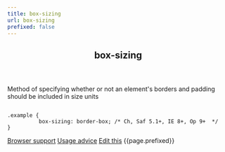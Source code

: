 ```yaml
---
title: box-sizing
url: box-sizing
prefixed: false
---
```


<article id="box-sizing" class="feature prefix-{{page.prefixed}}">
	<header class="feature__header">
		<h2>box-sizing</h2>
	</header>
	<p class="feature__description">
		Method of specifying whether or not an element's borders and padding should be included in size units
	</p>
<pre class="feature__code"><code>
.example {
          box-sizing: border-box; /* Ch, Saf 5.1+, IE 8+, Op 9+  */
}
</code></pre>
	<footer class="feature__footer">
		<a href="http://caniuse.com/box-sizing">Browser support</a> 
		<a href="http://html5please.com/#box-sizing">Usage advice</a> 
		<a href="https://github.com/davidhund/shouldiprefix/blob/master/_posts/{{page.date | date: "%Y-%m-%d"}}-{{page.title}}.md">Edit this</a> 
		<span class="feature__prefix">{{page.prefixed}}</span>
	</footer>
</article>
